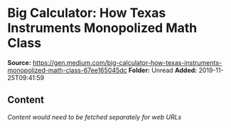 # Big Calculator: How Texas Instruments Monopolized Math Class

**Source:** https://gen.medium.com/big-calculator-how-texas-instruments-monopolized-math-class-67ee165045dc
**Folder:** Unread
**Added:** 2019-11-25T09:41:59




## Content
*Content would need to be fetched separately for web URLs*
